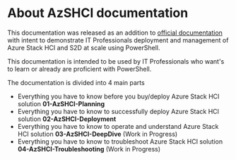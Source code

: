 # About AzSHCI documentation

This documentation was released as an addition to [official documentation](https://docs.microsoft.com/en-us/azure-stack/hci/) with intent to demonstrate IT Professionals deployment and management of Azure Stack HCI and S2D at scale using PowerShell.

This documentation is intended to be used by IT Professionals who want's to learn or already are proficient with PowerShell.

The documentation is divided into 4 main parts

* Everything you have to know before you buy/deploy Azure Stack HCI solution **01-AzSHCI-Planning**
* Everything you have to know to successfully deploy Azure Stack HCI solution **02-AzSHCI-Deployment**
* Everything you have to know to operate and understand Azure Stack HCI solution **03-AzSHCI-DeepDive** (Work in Progress)
* Everything you have to know to troubleshoot Azure Stack HCI solution **04-AzSHCI-Troubleshooting** (Work in Progress)